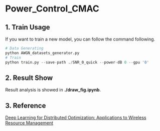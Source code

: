 # Power_Control_CMAC

## 1. Train Usage

If you want to train a new model, you can follow the command following.

```python
# Data Generating
python AWGN_datasets_generator.py
# Train
python train.py --save-path ./SNR_0_quick --power-dB 0 --gpu '0'
```

## 2. Result Show

Result analysis is showed in **./draw_fig.ipynb**.

## 3. Reference

[Deep Learning for Distributed Optimization: Applications to Wireless Resource Management](https://arxiv.org/abs/1905.13378)